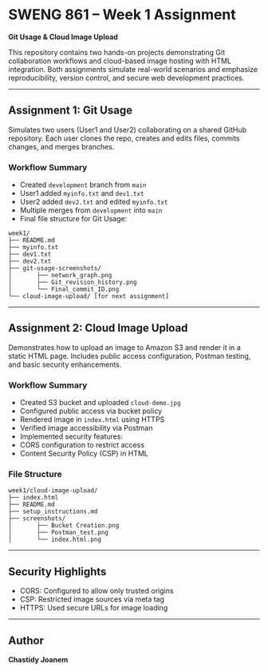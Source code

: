 # SWENG 861 – Week 1 Assignment  
**Git Usage & Cloud Image Upload**

This repository contains two hands-on projects demonstrating Git collaboration workflows and cloud-based image hosting with HTML integration. Both assignments simulate real-world scenarios and emphasize reproducibility, version control, and secure web development practices.

---

## Assignment 1: Git Usage

Simulates two users (User1 and User2) collaborating on a shared GitHub repository. Each user clones the repo, creates and edits files, commits changes, and merges branches.

### Workflow Summary

- Created `development` branch from `main`
- User1 added `myinfo.txt` and `dev1.txt`
- User2 added `dev2.txt` and edited `myinfo.txt`
- Multiple merges from `development` into `main`
- Final file structure for Git Usage:
```code
week1/
├── README.md
├── myinfo.txt
├── dev1.txt
├── dev2.txt
├── git-usage-screenshots/
│       ├── network_graph.png
│       ├── Git_revision_history.png
│       └── Final_commit_ID.png
└── cloud-image-upload/ [for next assignment]
```

---

## Assignment 2: Cloud Image Upload

Demonstrates how to upload an image to Amazon S3 and render it in a static HTML page. Includes public access configuration, Postman testing, and basic security enhancements.

### Workflow Summary

- Created S3 bucket and uploaded `cloud-demo.jpg`
- Configured public access via bucket policy
- Rendered image in `index.html` using HTTPS
- Verified image accessibility via Postman
- Implemented security features:
- CORS configuration to restrict access
- Content Security Policy (CSP) in HTML

### File Structure
```code
week1/cloud-image-upload/
├── index.html
├── README.md
├── setup_instructions.md
├── screenshots/
│       ├── Bucket Creation.png
│       ├── Postman_test.png
│       └── index.html.png
```

---

## Security Highlights

- CORS: Configured to allow only trusted origins
- CSP: Restricted image sources via meta tag
- HTTPS: Used secure URLs for image loading

---

## Author

**Chastidy Joanem**  

